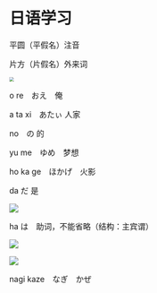 # 日语学习

平圆（平假名）注音

片方（片假名）外来词

<img src="C:\Users\zhaoz\AppData\Roaming\Typora\typora-user-images\image-20240719203532948.png" style="zoom:50%;" />

o re　おえ　俺 

a ta xi　あたぃ  人家

no　の 的

yu me　ゆめ　梦想

ho ka ge　ほかげ　火影

da だ 是

![](C:\Users\zhaoz\AppData\Roaming\Typora\typora-user-images\image-20240719204408588.png)

ha は　助词，不能省略（结构：主宾谓）

![](C:\Users\zhaoz\AppData\Roaming\Typora\typora-user-images\image-20240719204648702.png)

![](C:\Users\zhaoz\AppData\Roaming\Typora\typora-user-images\image-20240719204820036.png)

nagi kaze　なぎ　かぜ